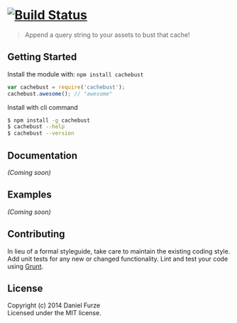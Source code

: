 #  [![Build Status](https://secure.travis-ci.org/furzeface/cachebust.png?branch=master)](http://travis-ci.org/furzeface/cachebust)

> Append a query string to your assets to bust that cache!


## Getting Started

Install the module with: `npm install cachebust`

```js
var cachebust = require('cachebust');
cachebust.awesome(); // "awesome"
```

Install with cli command

```sh
$ npm install -g cachebust
$ cachebust --help
$ cachebust --version
```




## Documentation

_(Coming soon)_


## Examples

_(Coming soon)_


## Contributing

In lieu of a formal styleguide, take care to maintain the existing coding style. Add unit tests for any new or changed functionality. Lint and test your code using [Grunt](http://gruntjs.com).


## License

Copyright (c) 2014 Daniel Furze  
Licensed under the MIT license.
